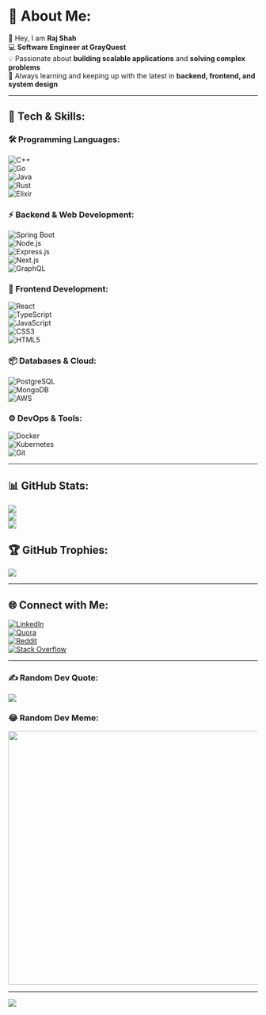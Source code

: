 # 💫 About Me:

🔭 Hey, I am **Raj Shah**  
💻 **Software Engineer at GrayQuest**  
💡 Passionate about **building scalable applications** and **solving complex problems**  
📖 Always learning and keeping up with the latest in **backend, frontend, and system design**  

---

## 🚀 Tech & Skills:

### **🛠 Programming Languages:**
![C++](https://img.shields.io/badge/C++-%2300599C.svg?style=flat&logo=c%2B%2B&logoColor=white)  
![Go](https://img.shields.io/badge/Go-%2300ADD8.svg?style=flat&logo=go&logoColor=white)  
![Java](https://img.shields.io/badge/Java-%23ED8B00.svg?style=flat&logo=openjdk&logoColor=white)  
![Rust](https://img.shields.io/badge/Rust-%23000000.svg?style=flat&logo=rust&logoColor=white)  
![Elixir](https://img.shields.io/badge/Elixir-%234B275F.svg?style=flat&logo=elixir&logoColor=white)  

### **⚡ Backend & Web Development:**
![Spring Boot](https://img.shields.io/badge/Spring%20Boot-%236DB33F.svg?style=flat&logo=spring&logoColor=white)  
![Node.js](https://img.shields.io/badge/Node.js-6DA55F?style=flat&logo=node.js&logoColor=white)  
![Express.js](https://img.shields.io/badge/Express.js-%23404d59.svg?style=flat&logo=express&logoColor=white)  
![Next.js](https://img.shields.io/badge/Next-black?style=flat&logo=next.js&logoColor=white)  
![GraphQL](https://img.shields.io/badge/GraphQL-E10098?style=flat&logo=graphql&logoColor=white)  

### **🎨 Frontend Development:**
![React](https://img.shields.io/badge/React-%2320232a.svg?style=flat&logo=react&logoColor=%2361DAFB)  
![TypeScript](https://img.shields.io/badge/TypeScript-%23007ACC.svg?style=flat&logo=typescript&logoColor=white)  
![JavaScript](https://img.shields.io/badge/JavaScript-%23323330.svg?style=flat&logo=javascript&logoColor=%23F7DF1E)  
![CSS3](https://img.shields.io/badge/CSS3-%231572B6.svg?style=flat&logo=css3&logoColor=white)  
![HTML5](https://img.shields.io/badge/HTML5-%23E34F26.svg?style=flat&logo=html5&logoColor=white)  

### **📦 Databases & Cloud:**
![PostgreSQL](https://img.shields.io/badge/PostgreSQL-%23316192.svg?style=flat&logo=postgresql&logoColor=white)  
![MongoDB](https://img.shields.io/badge/MongoDB-%2347A248.svg?style=flat&logo=mongodb&logoColor=white)  
![AWS](https://img.shields.io/badge/AWS-%23FF9900.svg?style=flat&logo=amazon-aws&logoColor=white)  

### **⚙️ DevOps & Tools:**
![Docker](https://img.shields.io/badge/Docker-%230db7ed.svg?style=flat&logo=docker&logoColor=white)  
![Kubernetes](https://img.shields.io/badge/Kubernetes-%23326CE5.svg?style=flat&logo=kubernetes&logoColor=white)  
![Git](https://img.shields.io/badge/Git-F05032.svg?style=flat&logo=git&logoColor=white)  

---

## 📊 GitHub Stats:

![](https://github-readme-stats.vercel.app/api?username=Rajshah1103&theme=dark&hide_border=false&include_all_commits=false&count_private=false)  
![](https://github-readme-streak-stats.herokuapp.com/?user=Rajshah1103&theme=dark&hide_border=false)  
![](https://github-readme-stats.vercel.app/api/top-langs/?username=Rajshah1103&theme=dark&hide_border=false&include_all_commits=false&count_private=false&layout=compact)  

## 🏆 GitHub Trophies:
![](https://github-profile-trophy.vercel.app/?username=Rajshah1103&theme=radical&no-frame=false&no-bg=true&margin-w=4)  

---

## 🌐 Connect with Me:
[![LinkedIn](https://img.shields.io/badge/LinkedIn-%230077B5.svg?logo=linkedin&logoColor=white)](https://www.linkedin.com/in/raj-shah-917ab6228/)  
[![Quora](https://img.shields.io/badge/Quora-%23B92B27.svg?logo=Quora&logoColor=white)](https://www.quora.com/profile/Raj-Shah-985)  
[![Reddit](https://img.shields.io/badge/Reddit-%23FF4500.svg?logo=Reddit&logoColor=white)](https://www.reddit.com/user/rajshah1103)  
[![Stack Overflow](https://img.shields.io/badge/-Stackoverflow-FE7A16?logo=stack-overflow&logoColor=white)](https://stackoverflow.com/users/22369782)  

---

### ✍️ Random Dev Quote:
![](https://quotes-github-readme.vercel.app/api?type=horizontal&theme=radical)  

### 😂 Random Dev Meme:
<img src="https://rm.up.railway.app/" width="512px"/>  

---

[![](https://visitcount.itsvg.in/api?id=Rajshah1103&icon=3&color=0)](https://visitcount.itsvg.in)  

<!-- Proudly created with GPRM ( https://gprm.itsvg.in ) -->

